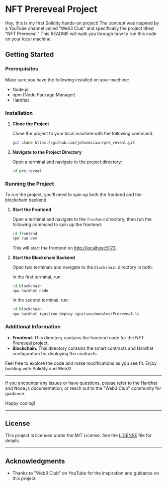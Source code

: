 # NFT Prereveal Project

Hey, this is my first Solidity hands-on project! The concept was inspired by a YouTube channel called "Web3 Club" and specifically the project titled "NFT Prereveal." This README will walk you through how to run this code on your local machine.

## Getting Started

### Prerequisites

Make sure you have the following installed on your machine:
- Node.js
- npm (Node Package Manager)
- Hardhat

### Installation

1. **Clone the Project**

   Clone the project to your local machine with the following command:
   ```bash
   git clone https://github.com/johnsmccain/pre_reveal.git
   ```

2. **Navigate to the Project Directory**

   Open a terminal and navigate to the project directory:
   ```bash
   cd pre_reveal
   ```

### Running the Project

To run the project, you'll need to spin up both the frontend and the blockchain backend.

1. **Start the Frontend**

   Open a terminal and navigate to the `frontend` directory, then run the following command to spin up the frontend:
   ```bash
   cd frontend
   npm run dev
   ```
   This will start the frontend on [http://localhost:5173](http://localhost:5173).

2. **Start the Blockchain Backend**

   Open two terminals and navigate to the `blockchain` directory in both.

   In the first terminal, run:
   ```bash
   cd blockchain
   npx hardhat node
   ```

   In the second terminal, run:
   ```bash
   cd blockchain
   npx hardhat ignition deploy ignition/modules/Prereveal.ts
   ```

### Additional Information

- **Frontend**: This directory contains the frontend code for the NFT Prereveal project.
- **Blockchain**: This directory contains the smart contracts and Hardhat configuration for deploying the contracts.

Feel free to explore the code and make modifications as you see fit. Enjoy building with Solidity and Web3!

---

If you encounter any issues or have questions, please refer to the Hardhat and Node.js documentation, or reach out to the "Web3 Club" community for guidance.

Happy coding!

---

## License

This project is licensed under the MIT License. See the [LICENSE](LICENSE) file for details.

---

## Acknowledgments

- Thanks to "Web3 Club" on YouTube for the inspiration and guidance on this project.
